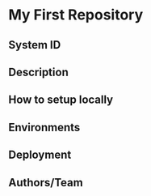 # My First Repository

## System ID

## Description

## How to setup locally

## Environments

## Deployment

## Authors/Team



